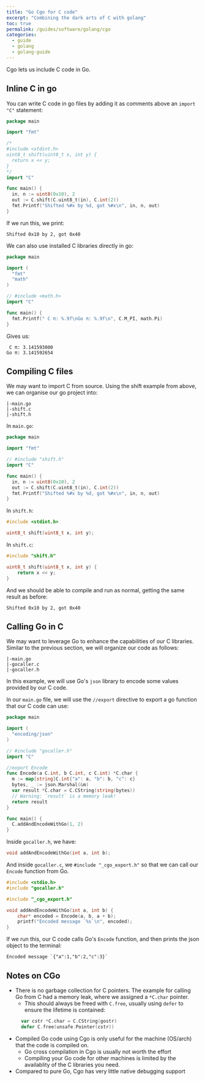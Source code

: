```yaml
---
title: "Go Cgo for C code"
excerpt: "Combining the dark arts of C with golang"
toc: true
permalink: /guides/software/golang/cgo
categories:
  - guide
  - golang
  - golang-guide
---
```


Cgo lets us include C code in Go.

## Inline C in go

You can write C code in go files by adding it as comments above an `import "C"` statement:

```go
package main

import "fmt"

/*
#include <stdint.h>
uint8_t shift(uint8_t x, int y) {
  return x << y;
}
*/
import "C"

func main() {
  in, n := uint8(0x10), 2
  out := C.shift(C.uint8_t(in), C.int(2))
  fmt.Printf("Shifted %#x by %d, got %#x\n", in, n, out)
}
```

If we run this, we print:
```
Shifted 0x10 by 2, got 0x40
```

We can also use installed C libraries directly in go:

```go
package main

import (
  "fmt"
  "math"
)

// #include <math.h>
import "C"

func main() {
  fmt.Printf(" C π: %.9f\nGo π: %.9f\n", C.M_PI, math.Pi)
}
```

Gives us:
```
 C π: 3.141593000
Go π: 3.141592654
```

## Compiling C files

We may want to import C from source. Using the shift example from above, we can organise our go project into:
```
|-main.go
|-shift.c
|-shift.h
```

In `main.go`:
```go
package main

import "fmt"

// #include "shift.h"
import "C"

func main() {
  in, n := uint8(0x10), 2
  out := C.shift(C.uint8_t(in), C.int(2))
  fmt.Printf("Shifted %#x by %d, got %#x\n", in, n, out)
}
```

In `shift.h`:
```c
#include <stdint.h>

uint8_t shift(uint8_t x, int y);
```

In `shift.c`:
```c
#include "shift.h"

uint8_t shift(uint8_t x, int y) {
	return x << y;
}
```

And we should be able to compile and run as normal, getting the same result as before:
```
Shifted 0x10 by 2, got 0x40
```

## Calling Go in C

We may want to leverage Go to enhance the capabilities of our C libraries. Similar to the previous section, we will organize our code as follows:
```
|-main.go
|-gocaller.c
|-gocaller.h
```

In this example, we will use Go's `json` library to encode some values provided by our C code.

In our `main.go` file, we will use the `//export` directive to export a go function that our C code can use:
```go
package main

import (
  "encoding/json"
)

// #include "gocaller.h"
import "C"

//export Encode
func Encode(a C.int, b C.int, c C.int) *C.char {
  m := map[string]C.int{"a": a, "b": b, "c": c}
  bytes, _ := json.Marshal(&m)
  var result *C.char = C.CString(string(bytes))
  // Warning: `result` is a memory leak!
  return result
}

func main() {
  C.addAndEncodeWithGo(1, 2)
}
```

Inside `gocaller.h`, we have:
```c
void addAndEncodeWithGo(int a, int b);
```

And inside `gocaller.c`, we `#include "_cgo_export.h"` so that we can call our `Encode` function from Go.
```c
#include <stdio.h>
#include "gocaller.h"

#include "_cgo_export.h"

void addAndEncodeWithGo(int a, int b) {
    char* encoded = Encode(a, b, a + b);
    printf("Encoded message `%s`\n", encoded);
}
```

If we run this, our C code calls Go's `Encode` function, and then prints the json object to the terminal:
```
Encoded message `{"a":1,"b":2,"c":3}`
```

## Notes on CGo

* There is no garbage collection for C pointers. The example for calling Go from C had a memory leak, where we assigned a `*C.char` pointer.
  * This should always be freed with `C.free`, usually using `defer` to ensure the lifetime is contained:
  ```go
    var cstr *C.char = C.CString(gostr)
    defer C.free(unsafe.Pointer(cstr))
  ```
* Compiled Go code using Cgo is only useful for the machine (OS/arch) that the code is compiled on.
  * Go cross compilation in Cgo is usually not worth the effort
  * Compiling your Go code for other machines is limited by the availablity of the C libraries you need.
* Compared to pure Go, Cgo has very little native debugging support
